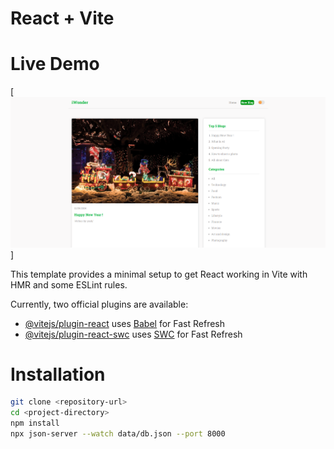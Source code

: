 # React + Vite

# Live Demo
[![Proje Önizleme](src/assets/preview.png)]


This template provides a minimal setup to get React working in Vite with HMR and some ESLint rules.

Currently, two official plugins are available:

- [@vitejs/plugin-react](https://github.com/vitejs/vite-plugin-react/blob/main/packages/plugin-react/README.md) uses [Babel](https://babeljs.io/) for Fast Refresh
- [@vitejs/plugin-react-swc](https://github.com/vitejs/vite-plugin-react-swc) uses [SWC](https://swc.rs/) for Fast Refresh

# Installation
```sh
git clone <repository-url>
cd <project-directory>
npm install
npx json-server --watch data/db.json --port 8000
```

